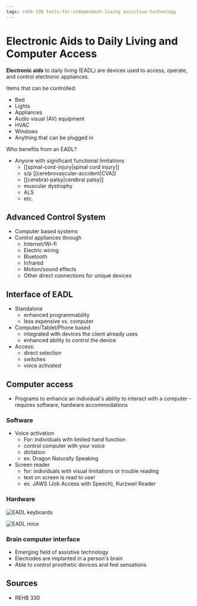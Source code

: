 ```yaml
---
tags: rehb-330 tools-for-independent-living assistive-technology
---
```


# Electronic Aids to Daily Living and Computer Access

**Electronic aids** to daily living (EADL) are devices used to access, operate, and control electronic appliances.

Items that can be controlled:

- Bed
- Lights
- Appliances
- Audio visual (AV) equipment
- HVAC
- Windows
- Anything that can be plugged in

Who benefits from an EADL?

- Anyone with significant functional limitations
  - [[spinal-cord-injury|spinal cord injury]]
  - s/p [[cerebrovascular-accident|CVA]]
  - [[cerebral-palsy|cerebral palsy]]
  - muscular dystrophy
  - ALS
  - etc.

## Advanced Control System

- Computer based systems
- Control appliances through
  - Internet/Wi-fi
  - Electric wiring
  - Bluetooth
  - Infrared
  - Motion/sound effects
  - Other direct connections for unique devices

## Interface of EADL

- Standalone
  - enhanced programmability
  - less expensive vs. computer
- Computer/Tablet/Phone based
  - integrated with devices the client already uses
  - enhanced ability to control the device
- Access:
  - direct selection
  - switches
  - voice activated

## Computer access

- Programs to enhance an individual's ability to interact with a computer - requires software, hardware accommodations

### Software

- Voice activation
  - For: individuals with limited hand function
  - control computer with your voice
  - dictation
  - ex. Dragon Naturally Speaking
- Screen reader
  - for: individuals with visual limitations or trouble reading
  - text on screen is read to user
  - ex. JAWS (Job Access with Speech), Kurzweil Reader

### Hardware

![EADL keyboards](../public/attachments/eadl-keyboards.png)

![EADL mice](../public/attachments/eadl-mice.png)

### Brain computer interface

- Emerging field of assistive technology
- Electrodes are implanted in a person's brain
- Able to control prosthetic devices and feel sensations

## Sources

- REHB 330
